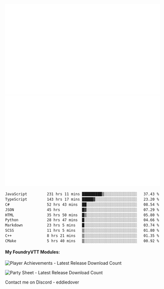 
![](https://raw.githubusercontent.com/eddiedover/ghstats/master/generated/overview.svg)
![](https://raw.githubusercontent.com/eddiedover/ghstats/master/generated/languages.svg)

<!--START_SECTION:waka-->

```txt
JavaScript         231 hrs 11 mins █████████▒░░░░░░░░░░░░░░░   37.43 %
TypeScript         143 hrs 17 mins █████▓░░░░░░░░░░░░░░░░░░░   23.20 %
C#                 52 hrs 43 mins  ██░░░░░░░░░░░░░░░░░░░░░░░   08.54 %
JSON               45 hrs          █▓░░░░░░░░░░░░░░░░░░░░░░░   07.29 %
HTML               35 hrs 50 mins  █▒░░░░░░░░░░░░░░░░░░░░░░░   05.80 %
Python             28 hrs 47 mins  █░░░░░░░░░░░░░░░░░░░░░░░░   04.66 %
Markdown           23 hrs 5 mins   █░░░░░░░░░░░░░░░░░░░░░░░░   03.74 %
SCSS               11 hrs 5 mins   ▒░░░░░░░░░░░░░░░░░░░░░░░░   01.80 %
C++                8 hrs 21 mins   ▒░░░░░░░░░░░░░░░░░░░░░░░░   01.35 %
CMake              5 hrs 40 mins   ▒░░░░░░░░░░░░░░░░░░░░░░░░   00.92 %
```

<!--END_SECTION:waka-->

#### My FoundryVTT Modules:

  ![Player Achievements - Latest Release Download Count](https://img.shields.io/badge/dynamic/json?label=Player%20Achievements%20-%20Downloads@latest&query=assets%5B1%5D.download_count&url=https%3A%2F%2Fapi.github.com%2Frepos%2FEddieDover%2Ffvtt-player-achievements%2Freleases%2Flatest)

  ![Party Sheet - Latest Release Download Count](https://img.shields.io/badge/dynamic/json?label=Party%20Sheet%20-%20Downloads@latest&query=assets%5B1%5D.download_count&url=https%3A%2F%2Fapi.github.com%2Frepos%2FEddieDover%2Ffvtt-party-sheet%2Freleases%2Flatest)

<a rel="me" href="https://techhub.social/@EddieDover"></a>

Contact me on Discord - eddiedover
